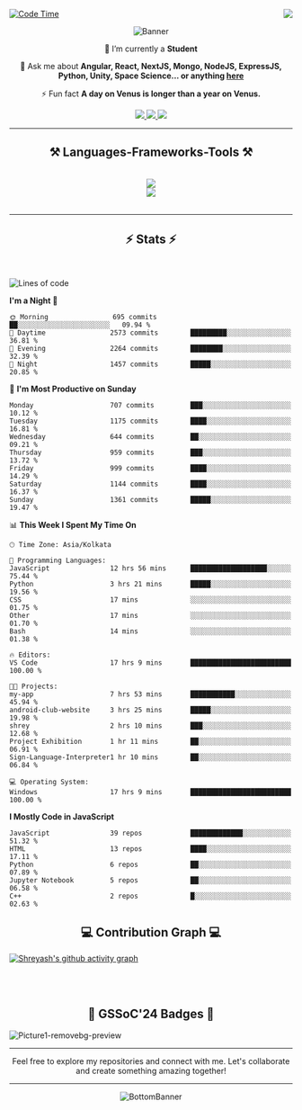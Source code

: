 <div>
 
<img align="right" src="https://visitor-badge.laobi.icu/badge?page_id=shreyash3087.shreyash3087" />

 [![Code Time](https://wakatime.com/badge/user/cd5f70df-e644-46f4-a03b-e1ce78615131.svg)](https://wakatime.com/@cd5f70df-e644-46f4-a03b-e1ce78615131)
 
</div>


<div align="center">
 
![Banner](https://github.com/user-attachments/assets/fe33d289-b057-4d85-ad76-3103802aa9e1)

</div>


<div align="center">
 
 🔭 I’m currently a **Student** 

💬 Ask me about **Angular, React, NextJS, Mongo, NodeJS, ExpressJS, Python, Unity, Space Science... or anything [here](https://github.com/shreyash3087/shreyash3087/issues)**

⚡ Fun fact **A day on Venus is longer than a year on Venus.**

</div>
 
<div align="center"> 
  <a href="mailto:shreyash3087@gmail.com">
    <img src="https://img.shields.io/badge/Gmail-333333?style=for-the-badge&logo=gmail&logoColor=red" />
  </a>
  <a href="https://www.linkedin.com/in/shreyash-srivastava-1a1161280" target="_blank">
    <img src="https://img.shields.io/badge/LinkedIn-0077B5?style=for-the-badge&logo=linkedin&logoColor=white" target="_blank" />
  </a>
  <a href="https://github.com/shreyash3087" target="_blank">
     <img src="https://img.shields.io/badge/Github-FF5722?style=for-the-badge&logo=github&logoColor=white" target="_blank" />
  </a>
</div>
<hr/>
 
<h2 align="center">⚒️ Languages-Frameworks-Tools ⚒️</h2>
<br/>
<div align="center">
    <img src="https://skillicons.dev/icons?i=react,bootstrap,html,css,vscode,github,figma,cpp,vercel,netlify" /><br>
    <img src="https://skillicons.dev/icons?i=tailwind,git,nodejs,python,javascript,typescript,express,firebase,mongodb,nextjs,unity,azure,blender" /><br>
</div>

<br/>
<hr/>

<h2 align="center">⚡ Stats ⚡</h2>

<br>
<div>
 
 
<!--START_SECTION:waka-->
![Lines of code](https://img.shields.io/badge/From%20Hello%20World%20I%27ve%20Written-5.1%20million%20lines%20of%20code-blue)

**I'm a Night 🦉** 

```text
🌞 Morning                695 commits         ██░░░░░░░░░░░░░░░░░░░░░░░   09.94 % 
🌆 Daytime                2573 commits        █████████░░░░░░░░░░░░░░░░   36.81 % 
🌃 Evening                2264 commits        ████████░░░░░░░░░░░░░░░░░   32.39 % 
🌙 Night                  1457 commits        █████░░░░░░░░░░░░░░░░░░░░   20.85 % 
```
📅 **I'm Most Productive on Sunday** 

```text
Monday                   707 commits         ███░░░░░░░░░░░░░░░░░░░░░░   10.12 % 
Tuesday                  1175 commits        ████░░░░░░░░░░░░░░░░░░░░░   16.81 % 
Wednesday                644 commits         ██░░░░░░░░░░░░░░░░░░░░░░░   09.21 % 
Thursday                 959 commits         ███░░░░░░░░░░░░░░░░░░░░░░   13.72 % 
Friday                   999 commits         ████░░░░░░░░░░░░░░░░░░░░░   14.29 % 
Saturday                 1144 commits        ████░░░░░░░░░░░░░░░░░░░░░   16.37 % 
Sunday                   1361 commits        █████░░░░░░░░░░░░░░░░░░░░   19.47 % 
```


📊 **This Week I Spent My Time On** 

```text
🕑︎ Time Zone: Asia/Kolkata

💬 Programming Languages: 
JavaScript               12 hrs 56 mins      ███████████████████░░░░░░   75.44 % 
Python                   3 hrs 21 mins       █████░░░░░░░░░░░░░░░░░░░░   19.56 % 
CSS                      17 mins             ░░░░░░░░░░░░░░░░░░░░░░░░░   01.75 % 
Other                    17 mins             ░░░░░░░░░░░░░░░░░░░░░░░░░   01.70 % 
Bash                     14 mins             ░░░░░░░░░░░░░░░░░░░░░░░░░   01.38 % 

🔥 Editors: 
VS Code                  17 hrs 9 mins       █████████████████████████   100.00 % 

🐱‍💻 Projects: 
my-app                   7 hrs 53 mins       ███████████░░░░░░░░░░░░░░   45.94 % 
android-club-website     3 hrs 25 mins       █████░░░░░░░░░░░░░░░░░░░░   19.98 % 
shrey                    2 hrs 10 mins       ███░░░░░░░░░░░░░░░░░░░░░░   12.68 % 
Project Exhibition       1 hr 11 mins        ██░░░░░░░░░░░░░░░░░░░░░░░   06.91 % 
Sign-Language-Interpreter1 hr 10 mins        ██░░░░░░░░░░░░░░░░░░░░░░░   06.84 % 

💻 Operating System: 
Windows                  17 hrs 9 mins       █████████████████████████   100.00 % 
```

**I Mostly Code in JavaScript** 

```text
JavaScript               39 repos            █████████████░░░░░░░░░░░░   51.32 % 
HTML                     13 repos            ████░░░░░░░░░░░░░░░░░░░░░   17.11 % 
Python                   6 repos             ██░░░░░░░░░░░░░░░░░░░░░░░   07.89 % 
Jupyter Notebook         5 repos             ██░░░░░░░░░░░░░░░░░░░░░░░   06.58 % 
C++                      2 repos             █░░░░░░░░░░░░░░░░░░░░░░░░   02.63 % 
```




<!--END_SECTION:waka-->

</div>

<div>
  <div align="center" ><h2 align="center">💻 Contribution Graph 💻</h2></div>
 
  [![Shreyash's github activity graph](https://github-readme-activity-graph.vercel.app/graph?username=shreyash3087&hide_border=true&theme=github)](https://github.com/ashutosh00710/github-readme-activity-graph)
 
</div>

<br/><br/>

<h2 align="center">🔰 GSSoC'24 Badges 🔰</h2>

![Picture1-removebg-preview](https://github.com/user-attachments/assets/4ece96a5-043a-44df-b51b-40738d3603ff)

<div align="center"> 
  <hr/>
  Feel free to explore my repositories and connect with me. Let's collaborate and create something amazing together!
  <hr/>
</div>

<div align="center">
 
![BottomBanner](https://github.com/user-attachments/assets/7afe064f-9b9f-401d-bec1-35c8625bb3dc)

</div>

